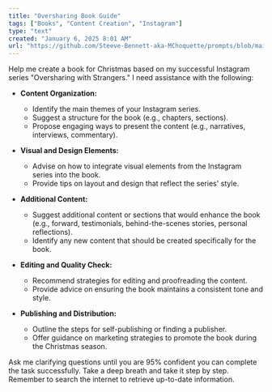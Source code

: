 ```yaml
---
title: "Oversharing Book Guide"
tags: ["Books", "Content Creation", "Instagram"]
type: "text"
created: "January 6, 2025 8:01 AM"
url: "https://github.com/Steeve-Bennett-aka-MChoquette/prompts/blob/main/oversharing_book_guide.md"
---
```


Help me create a book for Christmas based on my successful Instagram series "Oversharing with Strangers." I need assistance with the following:

- **Content Organization:**
   - Identify the main themes of your Instagram series.
   - Suggest a structure for the book (e.g., chapters, sections).
   - Propose engaging ways to present the content (e.g., narratives, interviews, commentary).

- **Visual and Design Elements:**
   - Advise on how to integrate visual elements from the Instagram series into the book.
   - Provide tips on layout and design that reflect the series' style.

- **Additional Content:**
   - Suggest additional content or sections that would enhance the book (e.g., forward, testimonials, behind-the-scenes stories, personal reflections).
   - Identify any new content that should be created specifically for the book.

- **Editing and Quality Check:**
   - Recommend strategies for editing and proofreading the content.
   - Provide advice on ensuring the book maintains a consistent tone and style.

- **Publishing and Distribution:**
   - Outline the steps for self-publishing or finding a publisher.
   - Offer guidance on marketing strategies to promote the book during the Christmas season.

Ask me clarifying questions until you are 95% confident you can complete the task successfully. Take a deep breath and take it step by step. Remember to search the internet to retrieve up-to-date information.
